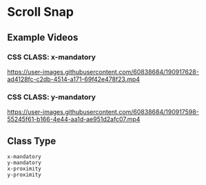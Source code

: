 # Scroll Snap
## Example Videos
### CSS CLASS: x-mandatory
https://user-images.githubusercontent.com/60838684/190917628-ad4128fc-c2db-4514-a171-69f42e478f23.mp4
### CSS CLASS: y-mandatory
https://user-images.githubusercontent.com/60838684/190917598-55245f61-b166-4e44-aa1d-ae951d2afc07.mp4 

## Class Type
```
x-mandatory
y-mandatory
x-proximity
y-proximity
```
